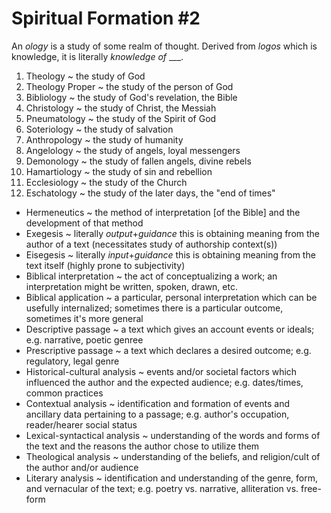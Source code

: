 # Spiritual Formation #2

An _ology_ is a study of some realm of thought.
Derived from _logos_ which is knowledge, it is literally _knowledge of_ ___.


1. Theology ~ the study of God
2. Theology Proper ~ the study of the person of God
3. Bibliology ~ the study of God's revelation, the Bible
4. Christology ~ the study of Christ, the Messiah
5. Pneumatology ~ the study of the Spirit of God
6. Soteriology ~ the study of salvation
7. Anthropology ~ the study of humanity
8. Angelology ~ the study of angels, loyal messengers
9. Demonology ~ the study of fallen angels, divine rebels
10. Hamartiology ~ the study of sin and rebellion
11. Ecclesiology ~ the study of the Church
12. Eschatology ~ the study of the later days, the "end of times"

* Hermeneutics ~ the method of interpretation [of the Bible] and the development of that method
* Exegesis ~ literally _output_+_guidance_ this is obtaining meaning from the author of a text (necessitates study of authorship context(s))
* Eisegesis ~ literally _input_+_guidance_ this is obtaining meaning from the text itself (highly prone to subjectivity)
* Biblical interpretation ~ the act of conceptualizing a work; an interpretation might be written, spoken, drawn, etc.
* Biblical application ~ a particular, personal interpretation which can be usefully internalized;  sometimes there is a particular outcome, sometimes it's more general
* Descriptive passage ~ a text which gives an account events or ideals; e.g. narrative, poetic genree
* Prescriptive passage ~ a text which declares a desired outcome; e.g. regulatory, legal genre
* Historical-cultural analysis ~ events and/or societal factors which influenced the author and the expected audience; e.g. dates/times, common practices
* Contextual analysis ~ identification and formation of events and ancillary data pertaining to a passage; e.g. author's occupation, reader/hearer social status
* Lexical-syntactical analysis ~ understanding of the words and forms of the text and the reasons the author chose to utilize them
* Theological analysis ~ understanding of the beliefs, and religion/cult of the author and/or audience
* Literary analysis ~ identification and understanding of the genre, form, and vernacular of the text; e.g. poetry vs. narrative, alliteration vs. free-form
